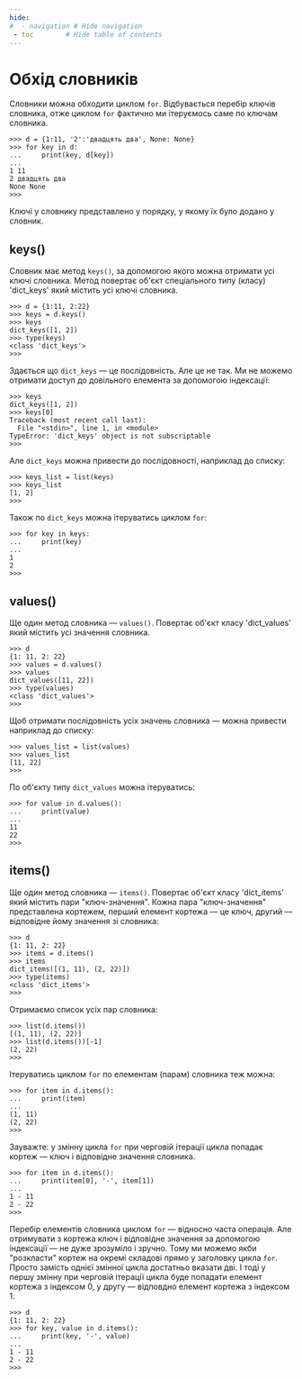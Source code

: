 ```yaml
---
hide:
#  - navigation # Hide navigation
 - toc        # Hide table of contents
---
```


# Обхід словників

Словники можна обходити циклом `for`. 
Відбувається перебір ключів словника, 
отже циклом `for` фактично ми ітеруємось саме по ключам словника. 

	>>> d = {1:11, '2':'двадцять два', None: None}
	>>> for key in d:
	...     print(key, d[key])
	...
	1 11
	2 двадцять два
	None None
	>>>

Ключі у словнику представлено у порядку, у якому їх було додано у словник.
	
## keys()

Словник має метод `keys()`, за допомогою якого можна отримати усі ключі словника. 
Метод повертає об'єкт спеціального типу (класу) 'dict_keys' який містить усі ключі словника. 

	>>> d = {1:11, 2:22}
	>>> keys = d.keys()
	>>> keys
	dict_keys([1, 2])
	>>> type(keys)
	<class 'dict_keys'>
	>>>

Здається що `dict_keys` — це послідовність. Але це не так. 
Ми не можемо отримати доступ до довільного елемента за допомогою індексації:

	>>> keys
	dict_keys([1, 2])
	>>> keys[0]
	Traceback (most recent call last):
	  File "<stdin>", line 1, in <module>
	TypeError: 'dict_keys' object is not subscriptable
	>>>

Але `dict_keys` можна привести до послідовності, наприклад до списку:

	>>> keys_list = list(keys)
	>>> keys_list
	[1, 2]
	>>>

Також по `dict_keys` можна ітеруватись циклом `for`:

	>>> for key in keys:
	...     print(key)
	...
	1
	2
	>>>

## values()

Ще один метод словника — `values()`. 
Повертає об'єкт класу 'dict_values' який містить усі значення словника. 

	>>> d
	{1: 11, 2: 22}
	>>> values = d.values()
	>>> values
	dict_values([11, 22])
	>>> type(values)
	<class 'dict_values'>
	>>>

Щоб отримати послідовність усіх значень словника — можна привести наприклад до списку:

	>>> values_list = list(values)
	>>> values_list
	[11, 22]
	>>>

По об'єкту типу `dict_values` можна ітеруватись:

	>>> for value in d.values():
	...     print(value)
	...
	11
	22
	>>>

## items()

Ще один метод словника — `items()`. 
Повертає об'єкт класу 'dict_items' який містить пари "ключ-значення". 
Кожна пара "ключ-значення" представлена кортежем, перший елемент кортежа — це ключ, другий — відповідне йому значення зі словника:

	>>> d
	{1: 11, 2: 22}
	>>> items = d.items()
	>>> items
	dict_items([(1, 11), (2, 22)])
	>>> type(items)
	<class 'dict_items'>
	>>>

Отримаємо список усіх пар словника:

	>>> list(d.items())
	[(1, 11), (2, 22)]
	>>> list(d.items())[-1]
	(2, 22)
	>>>	

Ітеруватись циклом `for` по елементам (парам) словника теж можна:

	>>> for item in d.items():
	...     print(item)
	...
	(1, 11)
	(2, 22)
	>>>

Зауважте: у змінну цикла `for` при черговій ітерації цикла попадає кортеж — ключ і відповідне значення словника. 
	
	>>> for item in d.items():
	...     print(item[0], '-', item[1])
	...
	1 - 11
	2 - 22
	>>>

Перебір елементів словника циклом `for` — відносно часта операція. 
Але отримувати з кортежа ключ і відповідне значення за допомогою індексації — 
не дуже зрозуміло і зручно. 
Тому ми можемо якби "розкласти" кортеж на окремі складові прямо у заголовку цикла `for`. 
Просто замість однієї змінної цикла достатньо вказати дві. 
І тоді у першу змінну при черговій ітерації цикла буде попадати елемент кортежа з індексом 0, 
у другу — відповдно елемент кортежа з індексом 1. 

	>>> d
	{1: 11, 2: 22}
	>>> for key, value in d.items():
	...     print(key, '-', value)
	...
	1 - 11
	2 - 22
	>>>
